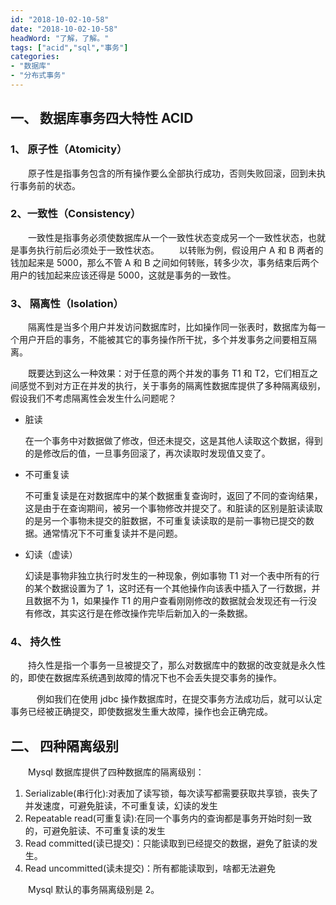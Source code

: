 ```yaml
---
id: "2018-10-02-10-58"
date: "2018-10-02-10-58"
headWord: "了解，了解。"
tags: ["acid","sql","事务"]
categories: 
- "数据库"
- "分布式事务"
---
```


## 一、 数据库事务四大特性 ACID

### 1、 原子性（Atomicity）

&emsp;&emsp;原子性是指事务包含的所有操作要么全部执行成功，否则失败回滚，回到未执行事务前的状态。

### 2、一致性（Consistency）

&emsp;&emsp;一致性是指事务必须使数据库从一个一致性状态变成另一个一致性状态，也就是事务执行前后必须处于一致性状态。
&emsp;&emsp;以转账为例，假设用户 A 和 B 两者的钱加起来是 5000，那么不管 A 和 B 之间如何转账，转多少次，事务结束后两个用户的钱加起来应该还得是 5000，这就是事务的一致性。

### 3、 隔离性（Isolation）

&emsp;&emsp;隔离性是当多个用户并发访问数据库时，比如操作同一张表时，数据库为每一个用户开启的事务，不能被其它的事务操作所干扰，多个并发事务之间要相互隔离。

&emsp;&emsp;既要达到这么一种效果：对于任意的两个并发的事务 T1 和 T2，它们相互之间感觉不到对方正在并发的执行，关于事务的隔离性数据库提供了多种隔离级别，假设我们不考虑隔离性会发生什么问题呢？

- 脏读

  在一个事务中对数据做了修改，但还未提交，这是其他人读取这个数据，得到的是修改后的值，一旦事务回滚了，再次读取时发现值又变了。

- 不可重复读

  不可重复读是在对数据库中的某个数据重复查询时，返回了不同的查询结果，这是由于在查询期间，被另一个事物修改并提交了。和脏读的区别是脏读读取的是另一个事物未提交的脏数据，不可重复读读取的是前一事物已提交的数据。通常情况下不可重复读并不是问题。

- 幻读（虚读）

  幻读是事物非独立执行时发生的一种现象，例如事物 T1 对一个表中所有的行的某个数据设置为了 1，这时还有一个其他操作向该表中插入了一行数据，并且数据不为 1，如果操作 T1 的用户查看刚刚修改的数据就会发现还有一行没有修改，其实这行是在修改操作完毕后新加入的一条数据。

### 4、 持久性

<!-- more -->

&emsp;&emsp;持久性是指一个事务一旦被提交了，那么对数据库中的数据的改变就是永久性的，即使在数据库系统遇到故障的情况下也不会丢失提交事务的操作。

&emsp;&emsp;&emsp;例如我们在使用 jdbc 操作数据库时，在提交事务方法成功后，就可以认定事务已经被正确提交，即使数据发生重大故障，操作也会正确完成。

## 二、 四种隔离级别

&emsp;&emsp;Mysql 数据库提供了四种数据库的隔离级别：

1. Serializable(串行化):对表加了读写锁，每次读写都需要获取共享锁，丧失了并发速度，可避免脏读，不可重复读，幻读的发生
2. Repeatable read(可重复读):在同一个事务内的查询都是事务开始时刻一致的，可避免脏读、不可重复读的发生
3. Read committed(读已提交)：只能读取到已经提交的数据，避免了脏读的发生。
4. Read uncommitted(读未提交)：所有都能读取到，啥都无法避免

&emsp;&emsp;Mysql 默认的事务隔离级别是 2。
